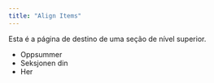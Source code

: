 ```yaml
---
title: "Align Items"
---
```


Esta é a página de destino de uma seção de nível superior.

* Oppsummer
* Seksjonen din
* Her
